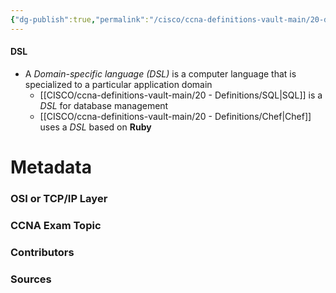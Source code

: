 ```yaml
---
{"dg-publish":true,"permalink":"/cisco/ccna-definitions-vault-main/20-definitions/domain-specific-language/","tags":["defs_ccna"]}
---
```


#### DSL
- A *Domain-specific language (DSL)* is a computer language that is specialized to a particular application domain
	- [[CISCO/ccna-definitions-vault-main/20 - Definitions/SQL\|SQL]] is a *DSL* for database management
	- [[CISCO/ccna-definitions-vault-main/20 - Definitions/Chef\|Chef]] uses a *DSL* based on **Ruby**







# Metadata
### OSI or TCP/IP Layer

### CCNA Exam Topic

### Contributors

### Sources


